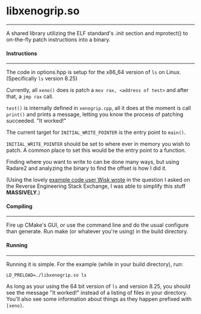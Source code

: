 # libxenogrip.so
---
A shared library utilizing the ELF standard's .init section and mprotect() to on-the-fly patch instructions into a binary.

#### Instructions
---
The code in options.hpp is setup for the x86_64 version of `ls` on Linux. (Specifically `ls` version 8.25)

Currently, all `xeno()` does is patch a `mov rax, <address of test>` and after that, a `jmp rax` call.

`test()` is internally defined in `xenogrip.cpp`, all it does at the moment is call `print()` and prints a message, letting you know the process of patching succeeded. "It worked!"

The current target for `INITIAL_WRITE_POINTER` is the entry point to `main()`.

`INITIAL_WRITE_POINTER` should be set to where ever in memory you wish to patch. A common place to set this would be the entry point to a function.

Finding where you want to write to can be done many ways, but using Radare2 and analyzing the binary to find the offset is how I did it.

(Using the lovely [example code user Wisk wrote](https://reverseengineering.stackexchange.com/questions/20395/how-do-i-go-about-overriding-a-function-internally-defined-in-a-binary-on-linux) in the question I asked on the Reverse Engineering Stack Exchange, I was able to simplify this stuff **MASSIVELY.**)

#### Compiling
---
Fire up CMake's GUI, or use the command line and do the usual configure than generate. Run make (or whatever you're using) in the build directory.

#### Running
---
Running it is simple. For the example (while in your build directory), run:

```LD_PRELOAD=./libxenogrip.so ls```

As long as your using the 64 bit version of `ls` and version 8.25, you should see the message "It worked!" instead of a listing of files in your directory.
You'll also see some information about things as they happen prefixed with `[xeno]`.
